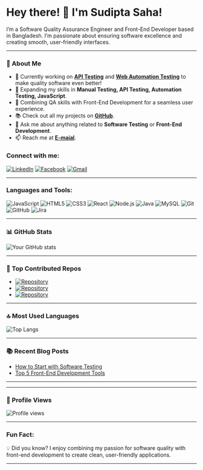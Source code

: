 # Hey there! 👋 I'm Sudipta Saha!

I’m a Software Quality Assurance Engineer and Front-End Developer based in Bangladesh. I’m passionate about ensuring software excellence and creating smooth, user-friendly interfaces.

---

### 🌟 About Me

- 🔭 Currently working on **[API Testing](#)** and **[Web Automation Testing](#)** to make quality software even better!
- 🌱 Expanding my skills in **Manual Testing, API Testing, Automation Testing, JavaScript**.
- 🎨 Combining QA skills with Front-End Development for a seamless user experience.
- 📚 Check out all my projects on **[GitHub](https://github.com/Sudipta-Saha123)**.
- 💬 Ask me about anything related to **Software Testing** or **Front-End Development**.
- 📫 Reach me at **[E-maial](sudiptasaha986@gmail.com)**.

### Connect with me:

[![LinkedIn](https://img.shields.io/badge/-LinkedIn-0077B5?style=flat&logo=Linkedin&logoColor=white)](https://linkedin.com/in/sudipta-saha1)
[![Facebook](https://img.shields.io/badge/-Facebook-1877F2?style=flat&logo=Facebook&logoColor=white)](https://www.facebook.com/dipto.sudipta/)
[![Gmail](https://img.shields.io/badge/-Gmail-D14836?style=flat&logo=Gmail&logoColor=white)](sudiptasaha986@gmail.com)

---

### Languages and Tools:

![JavaScript](https://img.shields.io/badge/JavaScript-F7DF1E?style=flat&logo=javascript&logoColor=black)
![HTML5](https://img.shields.io/badge/HTML5-E34F26?style=flat&logo=html5&logoColor=white)
![CSS3](https://img.shields.io/badge/CSS3-1572B6?style=flat&logo=css3&logoColor=white)
![React](https://img.shields.io/badge/React-20232A?style=flat&logo=react&logoColor=61DAFB)
![Node.js](https://img.shields.io/badge/Node.js-339933?style=flat&logo=node-dot-js&logoColor=white)
![Java](https://img.shields.io/badge/Java-ED8B00?style=flat&logo=java&logoColor=white)
![MySQL](https://img.shields.io/badge/MySQL-005C84?style=flat&logo=mysql&logoColor=white)
![Git](https://img.shields.io/badge/Git-F05032?style=flat&logo=git&logoColor=white)
![GitHub](https://img.shields.io/badge/GitHub-181717?style=flat&logo=github&logoColor=white)
![Jira](https://img.shields.io/badge/Jira-0052CC?style=flat&logo=jira&logoColor=white)


---

### 📊 GitHub Stats

![Your GitHub stats](https://github-readme-stats.vercel.app/api?username=Sudipta-Saha123&show_icons=true&theme=default)

---

### 🚀 Top Contributed Repos

- [![Repository](https://github-readme-stats.vercel.app/api/pin/?username=Sudipta-Saha123&repo=Test-Case-Project-Othoba&theme=default)](https://github.com/YourUsername/Manual-Test-Case-Project)
- [![Repository](https://github-readme-stats.vercel.app/api/pin/?username=Sudipta-Saha123&repo=Database-Testing-Project&theme=default)](https://github.com/YourUsername/Database-Testing-Project)
- [![Repository](https://github-readme-stats.vercel.app/api/pin/?username=Sudipta-Saha123&repo=Software-Quality-Testing-Project&theme=default)](https://github.com/YourUsername/GoodBank_REST-API-Testing_Automation)

---

### 🔝 Most Used Languages

![Top Langs](https://github-readme-stats.vercel.app/api/top-langs/?username=Sudipta-Saha123&layout=compact&theme=default)

---

### 📚 Recent Blog Posts

<!-- Replace with your blog links; You can add more list items if you have multiple blog posts -->
- [How to Start with Software Testing](https://yourblog.com/how-to-start-with-software-testing)
- [Top 5 Front-End Development Tools](https://yourblog.com/top-5-front-end-tools)

---


---

### 👀 Profile Views
![Profile views](https://komarev.com/ghpvc/?username=Sudipta-Saha123&color=blue)

---


### Fun Fact: 

💡 Did you know? I enjoy combining my passion for software quality with front-end development to create clean, user-friendly applications.

---
